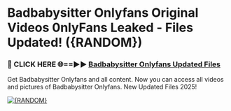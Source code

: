 # Badbabysitter Onlyfans Original Videos 0nlyFans Leaked - Files Updated! ({RANDOM})

<h3>🔴 CLICK HERE 🌐==►► <a href="https://betterlinks.top/A2PfLJ" rel="nofollow">Badbabysitter Onlyfans Updated Files</a></h3>

Get Badbabysitter Onlyfans and all content. Now you can access all videos and pictures of Badbabysitter Onlyfans. New Updated Files 2025!

[![{RANDOM}](https://i.imgur.com/ppqm5kG.gif)](https://betterlinks.top/A2PfLJ)